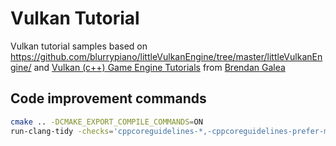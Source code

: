 # Vulkan Tutorial

Vulkan tutorial samples based on https://github.com/blurrypiano/littleVulkanEngine/tree/master/littleVulkanEngine/ and [Vulkan (c++) Game Engine Tutorials](https://www.youtube.com/playlist?list=PL8327DO66nu9qYVKLDmdLW_84-yE4auCR) from [Brendan Galea](https://www.youtube.com/c/BrendanGalea)

## Code improvement commands
```bash
cmake .. -DCMAKE_EXPORT_COMPILE_COMMANDS=ON
run-clang-tidy -checks='cppcoreguidelines-*,-cppcoreguidelines-prefer-member-initializer,readibility-*,modernize-*,-modernize-use-trailing-return-type,misc-*,clang-analyzer-*' -fix
```
